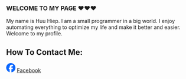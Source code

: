 ### WELCOME TO MY PAGE ❤️❤️❤️
My name is Huu Hiep. I am a small programmer in a big world. I enjoy automating everything to optimize my life and make it better and easier. Welcome to my profile.
## How To Contact Me:
<img src="./images/facebook.png" width="25px" height="25px" /> [Facebook](https://facebook.com/nhoc.hiepz/)
